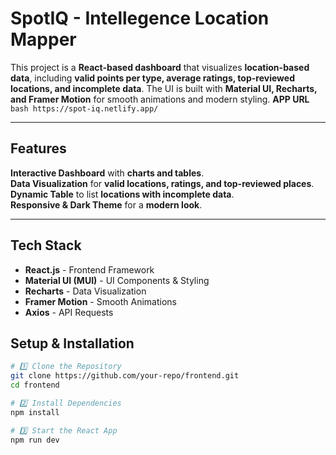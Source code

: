 # SpotIQ - Intellegence Location Mapper

This project is a **React-based dashboard** that visualizes **location-based data**, including **valid points per type, average ratings, top-reviewed locations, and incomplete data**. The UI is built with **Material UI, Recharts, and Framer Motion** for smooth animations and modern styling.
**APP URL** ```bash https://spot-iq.netlify.app/```

---

##  Features
 **Interactive Dashboard** with **charts and tables**.  
**Data Visualization** for **valid locations, ratings, and top-reviewed places**.  
**Dynamic Table** to list **locations with incomplete data**.  
**Responsive & Dark Theme** for a **modern look**.  

---

##  Tech Stack
- **React.js** - Frontend Framework  
- **Material UI (MUI)** - UI Components & Styling  
- **Recharts** - Data Visualization  
- **Framer Motion** - Smooth Animations  
- **Axios** - API Requests  

##  Setup & Installation
```bash
# 1️⃣ Clone the Repository
git clone https://github.com/your-repo/frontend.git
cd frontend

# 2️⃣ Install Dependencies
npm install

# 3️⃣ Start the React App
npm run dev

